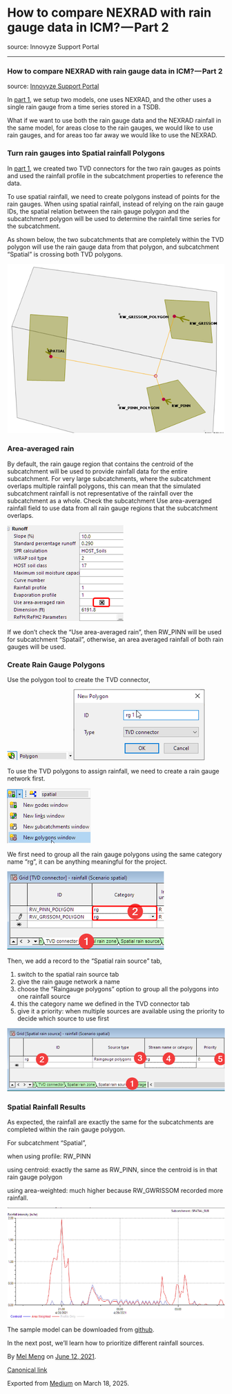 # How to compare NEXRAD with rain gauge data in ICM? — Part 2

source: Innovyze Support Portal

---

### How to compare NEXRAD with rain gauge data in ICM? — Part 2

source: [Innovyze Support Portal](https://innovyze.force.com/support/s/article/How-to-compare-NEXRAD-with-rain-gauge-data-in-ICM-Part-2)

In [part 1](https://mel-meng-pe.medium.com/how-to-compare-nexrad-with-rain-gauge-data-in-icm-part-1-605c63437b94), we setup two models, one uses NEXRAD, and the other uses a single rain gauge from a time series stored in a TSDB.

What if we want to use both the rain gauge data and the NEXRAD rainfall in the same model, for areas close to the rain gauges, we would like to use rain gauges, and for areas too far away we would like to use the NEXRAD.

### Turn rain gauges into Spatial rainfall Polygons

In [part 1](https://mel-meng-pe.medium.com/how-to-compare-nexrad-with-rain-gauge-data-in-icm-part-1-605c63437b94), we created two TVD connectors for the two rain gauges as points and used the rainfall profile in the subcatchment properties to reference the data.

To use spatial rainfall, we need to create polygons instead of points for the rain gauges. When using spatial rainfall, instead of relying on the rain gauge IDs, the spatial relation between the rain gauge polygon and the subcatchment polygon will be used to determine the rainfall time series for the subcatchment.

As shown below, the two subcatchments that are completely within the TVD polygon will use the rain gauge data from that polygon, and subcatchment “Spatial” is crossing both TVD polygons.

![](images\1_jsC2P359V1yc9_AoXutIXQ.png)

### Area-averaged rain

By default, the rain gauge region that contains the centroid of the subcatchment will be used to provide rainfall data for the entire subcatchment. For very large subcatchments, where the subcatchment overlaps multiple rainfall polygons, this can mean that the simulated subcatchment rainfall is not representative of the rainfall over the subcatchment as a whole. Check the subcatchment Use area-averaged rainfall field to use data from all rain gauge regions that the subcatchment overlaps.

![](images\1_Gi8QI_gaU7i97RWTi5njjA.png)

If we don’t check the “Use area-averaged rain”, then RW\_PINN will be used for subcatchment “Spatail”, otherwise, an area averaged rainfall of both rain gauges will be used.

### Create Rain Gauge Polygons

Use the polygon tool to create the TVD connector,

![](images\1_z3eTkMi3k0ZQ2I4RVsgdhA.png)![](images\1_XzSH9J5wSpyNyEBv2G-d7g.png)

To use the TVD polygons to assign rainfall, we need to create a rain gauge network first.

![](images\1_BFvkDD8Ao1D6-8CIaejaxw.png)

We first need to group all the rain gauge polygons using the same category name “rg”, it can be anything meaningful for the project.

![](images\1_ih9cd-n4B9k60x4eDNJSsA.png)

Then, we add a record to the “Spatial rain source” tab,

1. switch to the spatial rain source tab
2. give the rain gauge network a name
3. choose the “Raingauge polygons” option to group all the polygons into one rainfall source
4. this the category name we defined in the TVD connector tab
5. give it a priority: when multiple sources are available using the priority to decide which source to use first

![](images\1_PXCYF5jTCZUHVtd01g7iOg.png)

### Spatial Rainfall Results

As expected, the rainfall are exactly the same for the subcatchments are completed within the rain gauge polygon.

For subcatchment “Spatial”,

when using profile: RW\_PINN

using centroid: exactly the same as RW\_PINN, since the centroid is in that rain gauge polygon

using area-weighted: much higher because RW\_GWRISSOM recorded more rainfall.

![](images\1_AzvgQmqWXrhtxCHox2R33g.png)

The sample model can be downloaded from [github](https://github.com/mel-meng/icm/tree/master/models/rainfall_tsdb).

In the next post, we’ll learn how to prioritize different rainfall sources.

By [Mel Meng](https://medium.com/@mel-meng-pe) on [June 12, 2021](https://medium.com/p/3acc6e2f08b8).

[Canonical link](https://medium.com/@mel-meng-pe/how-to-compare-nexrad-with-rain-gauge-data-in-icm-part-2-3acc6e2f08b8)

Exported from [Medium](https://medium.com) on March 18, 2025.